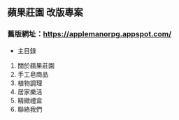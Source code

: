## 蘋果莊園 改版專案

### 舊版網址：https://applemanorpg.appspot.com/

- 主目錄

1. 關於蘋果莊園
1. 手工皂商品
1. 植物調理
1. 居家樂活
1. 精緻禮盒
1. 聯絡我們
